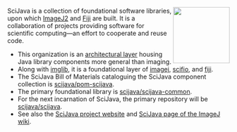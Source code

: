 <img align="right" width="128" src="https://imagej.net/media/icons/scijava.svg"> SciJava is a collection of foundational software libraries, upon which [ImageJ2](https://imagej.net/software/imagej2) and [Fiji](https://imagej.net/software/fiji) are built.
It is a collaboration of projects providing software for scientific computing—an effort to cooperate and reuse code.

* This organization is an [architectural layer](https://imagej.net/develop/architecture#organizational-structure) housing Java library components more general than imaging.
* Along with [imglib](https://github.com/imglib), it is a foundational layer of [imagej](https://github.com/imagej), [scifio](https://github.com/scifio), and [fiji](https://github.com/fiji).
* The SciJava Bill of Materials cataloguing the SciJava component collection is [scijava/pom-scijava](https://github.com/scijava/pom-scijava).
* The primary foundational library is [scijava/scijava-common](https://github.com/scijava/scijava-common).
* For the next incarnation of SciJava, the primary repository will be [scijava/scijava](https://github.com/scijava/scijava).
* See also the [SciJava project website](https://scijava.org/) and [SciJava page of the ImageJ wiki](https://imagej.net/libs/scijava).

